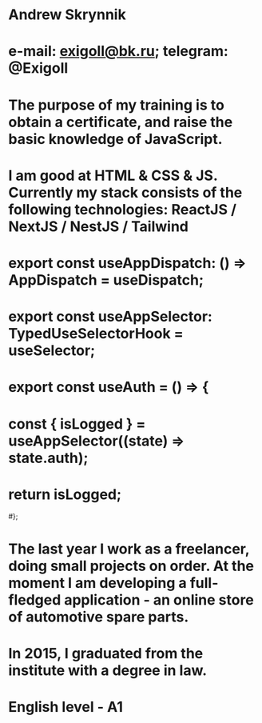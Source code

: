 # Andrew Skrynnik
# e-mail: exigoll@bk.ru; telegram: @Exigoll
# The purpose of my training is to obtain a certificate, and raise the basic knowledge of JavaScript.
# I am good at HTML & CSS & JS. Currently my stack consists of the following technologies: ReactJS / NextJS / NestJS / Tailwind
# export const useAppDispatch: () => AppDispatch = useDispatch;
# export const useAppSelector: TypedUseSelectorHook<RootState> = useSelector;
# export const useAuth = () => {
#  const { isLogged } = useAppSelector((state) => state.auth);
#  return isLogged;
#};
# The last year I work as a freelancer, doing small projects on order. At the moment I am developing a full-fledged application - an online store of automotive spare parts.
# In 2015, I graduated from the institute with a degree in law.
# English level - A1
